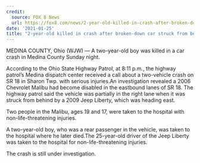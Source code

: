 ```yaml
---
credit:
  source: FOX 8 News
  url: https://fox8.com/news/2-year-old-killed-in-crash-after-broken-down-car-struck-from-behind/
date: '2021-01-25'
title: "2-year-old killed in crash after broken-down car struck from behind"
---
```

MEDINA COUNTY, Ohio (WJW) — A two-year-old boy was killed in a car crash in Medina County Sunday night.

According to the Ohio State Highway Patrol, at 8:11 p.m., the highway patrol’s Medina dispatch center received a call about a two-vehicle crash on SR 18 in Sharon Twp. with serious injuries.An investigation revealed a 2006 Chevrolet Malibu had become disabled in the eastbound lanes of SR 18. The highway patrol said the vehicle was partially in the right lane when it was struck from behind by a 2009 Jeep Liberty, which was heading east.

Two people in the Malibu, ages 19 and 17, were taken to the hospital with non-life-threatening injuries.

A two-year-old boy, who was a rear passenger in the vehicle, was taken to the hospital where he later died.The 25-year-old driver of the Jeep Liberty was taken to the hospital for non-life-threatening injuries.

The crash is still under investigation.
